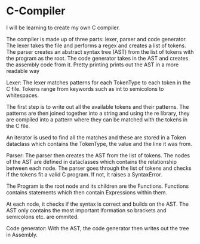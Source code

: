 # C-Compiler
I will be learning to create my own C compiler.

The compiler is made up of three parts: lexer, parser and code generator.
The lexer takes the file and performs a regex and creates a list of tokens.
The parser creates an abstract syntax tree (AST) from the list of tokens with the program as the root.
The code generator takes in the AST and creates the assembly code from it.
Pretty printing prints out the AST in a more readable way


Lexer:
The lexer matches patterns for each TokenType to each token in the C file. Tokens range from keywords such as int to semicolons to whitespaces. 

The first step is to write out all the available tokens and their patterns. The patterns are then joined together into a string and using the re library, they are compiled into a pattern where they can be matched with the tokens in the C file.

An iterator is used to find all the matches and these are stored in a Token dataclass which contains the TokenType, the value and the line it was from.

Parser:
The parser then creates the AST from the list of tokens. The nodes of the AST are defined in dataclasses which contains the relationship between each node. The parser goes through the list of tokens and checks if the tokens fit a valid C program. If not, it raises a SyntaxError.

The Program is the root node and its children are the Functions. Functions contains statements which then contain Expressions within them. 

At each node, it checks if the syntax is correct and builds on the AST. The AST only contains the most important iformation so brackets and semicolons etc. are ommited.

Code generator:
With the AST, the code generator then writes out the tree in Assembly. 